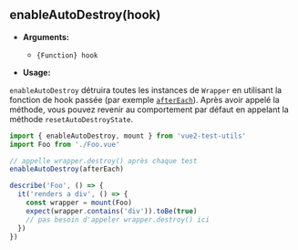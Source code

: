 ## enableAutoDestroy(hook)

- **Arguments:**

  - `{Function} hook`

- **Usage:**

`enableAutoDestroy` détruira toutes les instances de `Wrapper` en utilisant la fonction de hook passée (par exemple [`afterEach`](https://jestjs.io/docs/en/api#aftereachfn-timeout)). Après avoir appelé la méthode, vous pouvez revenir au comportement par défaut en appelant la méthode `resetAutoDestroyState`.

```js
import { enableAutoDestroy, mount } from 'vue2-test-utils'
import Foo from './Foo.vue'

// appelle wrapper.destroy() après chaque test
enableAutoDestroy(afterEach)

describe('Foo', () => {
  it('renders a div', () => {
    const wrapper = mount(Foo)
    expect(wrapper.contains('div')).toBe(true)
    // pas besoin d'appeler wrapper.destroy() ici
  })
})
```
